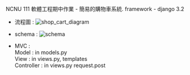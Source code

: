 NCNU 111 軟體工程期中作業 - 簡易的購物車系統. framework - django 3.2

- 流程圖 :
![shop_cart_diagram](https://user-images.githubusercontent.com/96759292/198820145-266e9273-3552-4f53-9bdc-c9e8f9fb70d2.png)

- schema :
![schema](https://user-images.githubusercontent.com/96759292/198914052-bb2aa2b6-9d08-43e8-baaa-713fdbb03b60.png)

- MVC : <br/>
Model : in models.py <br/>
View : in views.py, templates <br/>
Controller : in views.py request.post 
